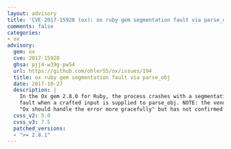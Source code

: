 ```yaml
---
layout: advisory
title: 'CVE-2017-15928 (ox): ox ruby gem segmentation fault via parse_obj'
comments: false
categories:
- ox
advisory:
  gem: ox
  cve: 2017-15928
  ghsa: pjj4-w39g-pw54
  url: https://github.com/ohler55/ox/issues/194
  title: ox ruby gem segmentation fault via parse_obj
  date: 2017-10-27
  description: |
    In the Ox gem 2.8.0 for Ruby, the process crashes with a segmentation
    fault when a crafted input is supplied to parse_obj. NOTE: the vendor has stated
    "Ox should handle the error more gracefully" but has not confirmed a security implication.
  cvss_v2: 5.0
  cvss_v3: 7.5
  patched_versions:
  - ">= 2.8.1"
---
```

